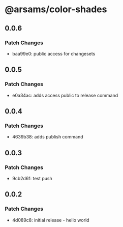 # @arsams/color-shades

## 0.0.6

### Patch Changes

- baa99e0: public access for changesets

## 0.0.5

### Patch Changes

- e0a34ac: adds access public to release command

## 0.0.4

### Patch Changes

- 4639b38: adds publish command

## 0.0.3

### Patch Changes

- 9cb2d6f: test push

## 0.0.2

### Patch Changes

- 4d089c8: initial release - hello world

